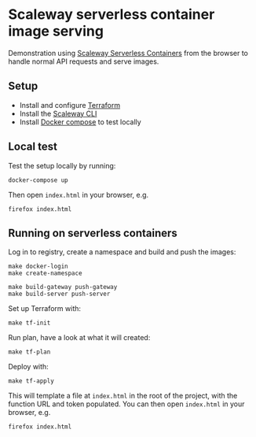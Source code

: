 # Scaleway serverless container image serving

Demonstration using [Scaleway Serverless Containers](https://www.scaleway.com/en/serverless-containers/) from the browser to handle normal API requests and serve images.

## Setup

- Install and configure [Terraform](https://developer.hashicorp.com/terraform/tutorials/certification-associate-tutorials/install-cli)
- Install the [Scaleway CLI](https://github.com/scaleway/scaleway-cli#installation)
- Install [Docker compose](https://docs.docker.com/compose/) to test locally

## Local test

Test the setup locally by running:

```
docker-compose up
```

Then open `index.html` in your browser, e.g.

```
firefox index.html
```

## Running on serverless containers

Log in to registry, create a namespace and build and push the images:

```
make docker-login
make create-namespace

make build-gateway push-gateway
make build-server push-server
```

Set up Terraform with:

```
make tf-init
```

Run plan, have a look at what it will created:

```
make tf-plan
```

Deploy with:

```
make tf-apply
```

This will template a file at `index.html` in the root of the project, with the function URL and token populated. You can then open `index.html` in your browser, e.g.

```
firefox index.html
```
